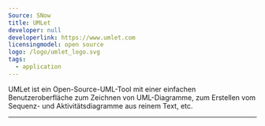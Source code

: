 ```yaml
---
Source: SNow
title: UMLet
developer: null
developerlink: https://www.umlet.com
licensingmodel: open source
logo: /logo/umlet_logo.svg
tags:
  - application
---
```


UMLet ist ein Open-Source-UML-Tool mit einer einfachen Benutzeroberfläche zum Zeichnen von UML-Diagramme, zum Erstellen vom Sequenz- und Aktivitätsdiagramme aus reinem Text, etc.

---
